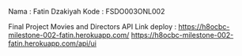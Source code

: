 Nama	: Fatin Dzakiyah
Kode	: FSDO003ONL002

Final Project Movies and Directors API
Link deploy :
https://h8ocbc-milestone-002-fatin.herokuapp.com/
https://h8ocbc-milestone-002-fatin.herokuapp.com/api/ui